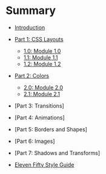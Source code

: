 # Summary

* [Introduction](README.md)
* [Part 1: CSS Layouts](FlexboxGrids/1.0.md)
    * [1.0: Module 1.0](FlexboxGrids/1.0.md)
    * [1.1: Module 1.1](FlexboxGrids/1.1.md)
    * [1.2: Module 1.2](FlexboxGrids/1.2.md)
* [Part 2: Colors ](Colors/2.0.md)
    * [2.0: Module 2.0](Colors/2.0.md)
    * [2.1: Module 2.1](Colors/2.1.md)
* [Part 3: Transitions]
* [Part 4: Animations]
* [Part 5: Borders and Shapes]
* [Part 6: Images]
* [Part 7: Shadows and Transforms]

* [Eleven Fifty Style Guide](StyleGuide/StyleGuide.md)